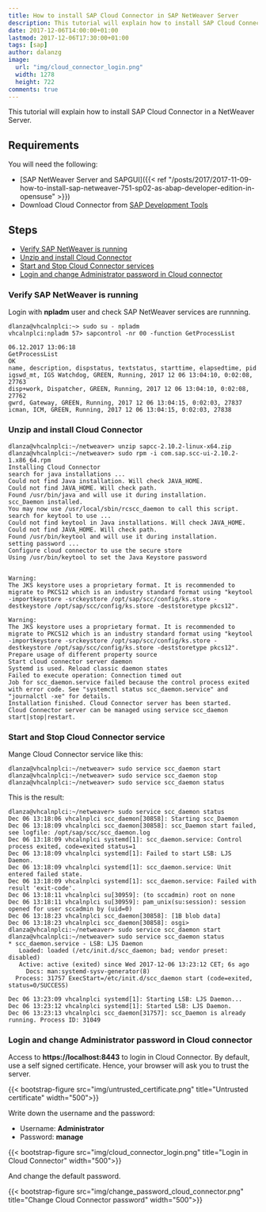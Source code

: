 ```yaml
---
title: How to install SAP Cloud Connector in SAP NetWeaver Server
description: This tutorial will explain how to install SAP Cloud Connector in a NetWeaver Server.
date: 2017-12-06T14:00:00+01:00
lastmod: 2017-12-06T17:30:00+01:00
tags: [sap]
author: dalanzg
image:  
  url: "img/cloud_connector_login.png"
  width: 1278
  height: 722
comments: true
---
```


This tutorial will explain how to install SAP Cloud Connector in a NetWeaver Server.

## Requirements

You will need the following:

- [SAP NetWeaver Server and SAPGUI]({{< ref "/posts/2017/2017-11-09-how-to-install-sap-netweaver-751-sp02-as-abap-developer-edition-in-opensuse" >}})
- Download Cloud Connector from [SAP Development Tools](https://tools.hana.ondemand.com/#cloud)

## Steps

- [Verify SAP NetWeaver is running](#verify-sap-netweaver-is-running)
- [Unzip and install Cloud Connector](uncompress-and-install-cloud-connector)
- [Start and Stop Cloud Connector services](#start-and-stop-cloud-connector-service)
- [Login and change Administrator password in Cloud connector](#login-and-change-administrator-password-in-cloud-connector)

### Verify SAP NetWeaver is running

Login with **npladm** user and check SAP NetWeaver services are runnning.

```terminal
dlanza@vhcalnplci:~> sudo su - npladm
vhcalnplci:npladm 57> sapcontrol -nr 00 -function GetProcessList

06.12.2017 13:06:18
GetProcessList
OK
name, description, dispstatus, textstatus, starttime, elapsedtime, pid
igswd_mt, IGS Watchdog, GREEN, Running, 2017 12 06 13:04:10, 0:02:08, 27763
disp+work, Dispatcher, GREEN, Running, 2017 12 06 13:04:10, 0:02:08, 27762
gwrd, Gateway, GREEN, Running, 2017 12 06 13:04:15, 0:02:03, 27837
icman, ICM, GREEN, Running, 2017 12 06 13:04:15, 0:02:03, 27838
```

### Unzip and install Cloud Connector

```terminal
dlanza@vhcalnplci:~/netweaver> unzip sapcc-2.10.2-linux-x64.zip
dlanza@vhcalnplci:~/netweaver> sudo rpm -i com.sap.scc-ui-2.10.2-1.x86_64.rpm
Installing Cloud Connector
search for java installations ...
Could not find Java installation. Will check JAVA_HOME.
Could not find JAVA_HOME. Will check path.
Found /usr/bin/java and will use it during installation.
scc_Daemon installed.
You may now use /usr/local/sbin/rcscc_daemon to call this script.
search for keytool to use ...
Could not find keytool in Java installations. Will check JAVA_HOME.
Could not find JAVA_HOME. Will check path.
Found /usr/bin/keytool and will use it during installation.
setting password ...
Configure cloud connector to use the secure store
Using /usr/bin/keytool to set the Java Keystore password


Warning:
The JKS keystore uses a proprietary format. It is recommended to migrate to PKCS12 which is an industry standard format using "keytool -importkeystore -srckeystore /opt/sap/scc/config/ks.store -destkeystore /opt/sap/scc/config/ks.store -deststoretype pkcs12".

Warning:
The JKS keystore uses a proprietary format. It is recommended to migrate to PKCS12 which is an industry standard format using "keytool -importkeystore -srckeystore /opt/sap/scc/config/ks.store -destkeystore /opt/sap/scc/config/ks.store -deststoretype pkcs12".
Prepare usage of different property source
Start cloud connector server daemon
Systemd is used. Reload classic daemon states
Failed to execute operation: Connection timed out
Job for scc_daemon.service failed because the control process exited with error code. See "systemctl status scc_daemon.service" and "journalctl -xe" for details.
Installation finished. Cloud Connector server has been started.
Cloud Connector server can be managed using service scc_daemon start|stop|restart.
```

### Start and Stop Cloud Connector service

Mange Cloud Connector service like this:

```terminal
dlanza@vhcalnplci:~/netweaver> sudo service scc_daemon start
dlanza@vhcalnplci:~/netweaver> sudo service scc_daemon stop
dlanza@vhcalnplci:~/netweaver> sudo service scc_daemon status
```

This is the result:

```terminal
dlanza@vhcalnplci:~/netweaver> sudo service scc_daemon status
Dec 06 13:18:06 vhcalnplci scc_daemon[30858]: Starting scc_Daemon
Dec 06 13:18:09 vhcalnplci scc_daemon[30858]: scc_Daemon start failed, see logfile: /opt/sap/scc/scc_daemon.log
Dec 06 13:18:09 vhcalnplci systemd[1]: scc_daemon.service: Control process exited, code=exited status=1
Dec 06 13:18:09 vhcalnplci systemd[1]: Failed to start LSB: LJS Daemon.
Dec 06 13:18:09 vhcalnplci systemd[1]: scc_daemon.service: Unit entered failed state.
Dec 06 13:18:09 vhcalnplci systemd[1]: scc_daemon.service: Failed with result 'exit-code'.
Dec 06 13:18:11 vhcalnplci su[30959]: (to sccadmin) root on none
Dec 06 13:18:11 vhcalnplci su[30959]: pam_unix(su:session): session opened for user sccadmin by (uid=0)
Dec 06 13:18:23 vhcalnplci scc_daemon[30858]: [1B blob data]
Dec 06 13:18:23 vhcalnplci scc_daemon[30858]: osgi>
dlanza@vhcalnplci:~/netweaver> sudo service scc_daemon start
dlanza@vhcalnplci:~/netweaver> sudo service scc_daemon status
* scc_daemon.service - LSB: LJS Daemon
   Loaded: loaded (/etc/init.d/scc_daemon; bad; vendor preset: disabled)
   Active: active (exited) since Wed 2017-12-06 13:23:12 CET; 6s ago
     Docs: man:systemd-sysv-generator(8)
  Process: 31757 ExecStart=/etc/init.d/scc_daemon start (code=exited, status=0/SUCCESS)

Dec 06 13:23:09 vhcalnplci systemd[1]: Starting LSB: LJS Daemon...
Dec 06 13:23:12 vhcalnplci systemd[1]: Started LSB: LJS Daemon.
Dec 06 13:23:13 vhcalnplci scc_daemon[31757]: scc_Daemon is already running. Process ID: 31049
```

### Login and change Administrator password in Cloud connector

Access to **https://localhost:8443** to login in Cloud Connector. By default, use a self signed certificate. Hence, your browser will ask you to trust the server.

{{< bootstrap-figure src="img/untrusted_certificate.png" title="Untrusted certificate" width="500">}}

Write down the username and the password:

- Username: **Administrator**
- Password: **manage**

{{< bootstrap-figure src="img/cloud_connector_login.png" title="Login in Cloud Connector" width="500">}}

And change the default password.

{{< bootstrap-figure src="img/change_password_cloud_connector.png" title="Change Cloud Connector password" width="500">}}
